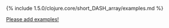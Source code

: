 {% include 1.5.0/clojure.core/short_DASH_array/examples.md %}

[Please add examples!](https://github.com/arrdem/grimoire/edit/master/_includes/1.6.0/clojure.core/short_DASH_array/examples.md)
